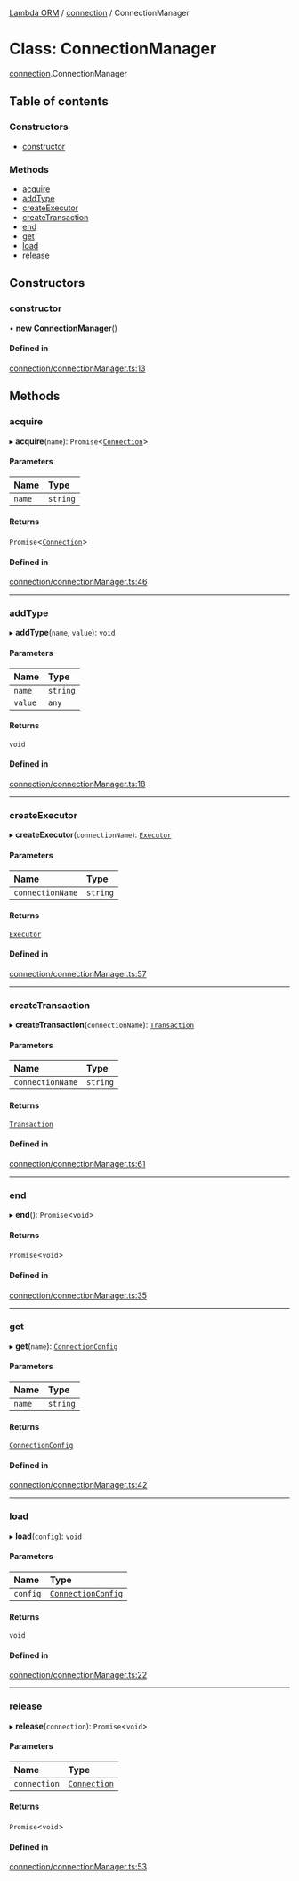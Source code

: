 [Lambda ORM](../README.md) / [connection](../modules/connection.md) / ConnectionManager

# Class: ConnectionManager

[connection](../modules/connection.md).ConnectionManager

## Table of contents

### Constructors

- [constructor](connection.ConnectionManager.md#constructor)

### Methods

- [acquire](connection.ConnectionManager.md#acquire)
- [addType](connection.ConnectionManager.md#addtype)
- [createExecutor](connection.ConnectionManager.md#createexecutor)
- [createTransaction](connection.ConnectionManager.md#createtransaction)
- [end](connection.ConnectionManager.md#end)
- [get](connection.ConnectionManager.md#get)
- [load](connection.ConnectionManager.md#load)
- [release](connection.ConnectionManager.md#release)

## Constructors

### constructor

• **new ConnectionManager**()

#### Defined in

[connection/connectionManager.ts:13](https://github.com/FlavioLionelRita/lambda-orm/blob/daf3ab1/src/orm/connection/connectionManager.ts#L13)

## Methods

### acquire

▸ **acquire**(`name`): `Promise`<[`Connection`](connection.Connection.md)\>

#### Parameters

| Name | Type |
| :------ | :------ |
| `name` | `string` |

#### Returns

`Promise`<[`Connection`](connection.Connection.md)\>

#### Defined in

[connection/connectionManager.ts:46](https://github.com/FlavioLionelRita/lambda-orm/blob/daf3ab1/src/orm/connection/connectionManager.ts#L46)

___

### addType

▸ **addType**(`name`, `value`): `void`

#### Parameters

| Name | Type |
| :------ | :------ |
| `name` | `string` |
| `value` | `any` |

#### Returns

`void`

#### Defined in

[connection/connectionManager.ts:18](https://github.com/FlavioLionelRita/lambda-orm/blob/daf3ab1/src/orm/connection/connectionManager.ts#L18)

___

### createExecutor

▸ **createExecutor**(`connectionName`): [`Executor`](connection.Executor.md)

#### Parameters

| Name | Type |
| :------ | :------ |
| `connectionName` | `string` |

#### Returns

[`Executor`](connection.Executor.md)

#### Defined in

[connection/connectionManager.ts:57](https://github.com/FlavioLionelRita/lambda-orm/blob/daf3ab1/src/orm/connection/connectionManager.ts#L57)

___

### createTransaction

▸ **createTransaction**(`connectionName`): [`Transaction`](connection.Transaction.md)

#### Parameters

| Name | Type |
| :------ | :------ |
| `connectionName` | `string` |

#### Returns

[`Transaction`](connection.Transaction.md)

#### Defined in

[connection/connectionManager.ts:61](https://github.com/FlavioLionelRita/lambda-orm/blob/daf3ab1/src/orm/connection/connectionManager.ts#L61)

___

### end

▸ **end**(): `Promise`<`void`\>

#### Returns

`Promise`<`void`\>

#### Defined in

[connection/connectionManager.ts:35](https://github.com/FlavioLionelRita/lambda-orm/blob/daf3ab1/src/orm/connection/connectionManager.ts#L35)

___

### get

▸ **get**(`name`): [`ConnectionConfig`](../interfaces/connection.ConnectionConfig.md)

#### Parameters

| Name | Type |
| :------ | :------ |
| `name` | `string` |

#### Returns

[`ConnectionConfig`](../interfaces/connection.ConnectionConfig.md)

#### Defined in

[connection/connectionManager.ts:42](https://github.com/FlavioLionelRita/lambda-orm/blob/daf3ab1/src/orm/connection/connectionManager.ts#L42)

___

### load

▸ **load**(`config`): `void`

#### Parameters

| Name | Type |
| :------ | :------ |
| `config` | [`ConnectionConfig`](../interfaces/connection.ConnectionConfig.md) |

#### Returns

`void`

#### Defined in

[connection/connectionManager.ts:22](https://github.com/FlavioLionelRita/lambda-orm/blob/daf3ab1/src/orm/connection/connectionManager.ts#L22)

___

### release

▸ **release**(`connection`): `Promise`<`void`\>

#### Parameters

| Name | Type |
| :------ | :------ |
| `connection` | [`Connection`](connection.Connection.md) |

#### Returns

`Promise`<`void`\>

#### Defined in

[connection/connectionManager.ts:53](https://github.com/FlavioLionelRita/lambda-orm/blob/daf3ab1/src/orm/connection/connectionManager.ts#L53)
